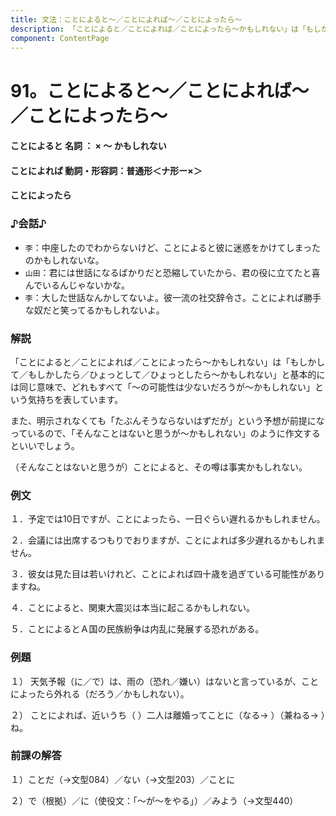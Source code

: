 ```yaml
---
title: 文法：ことによると～／ことによれば～／ことによったら～
description: 「ことによると／ことによれば／ことによったら～かもしれない」は「もしかして／もしかしたら／ひょっと して／ひょっとしたら～かもしれない」と基本的には同じ意味で、どれもすべて「～の可能性は少ないだろうが
component: ContentPage
---
```



# 91。ことによると～／ことによれば～／ことによったら～
#### ことによると 名詞 ： × ～ かもしれない
#### ことによれば 動詞・形容詞：普通形＜ナ形ー×＞  
#### ことによったら        
### ♪会話♪
- `李`：中座したのでわからないけど、ことによると彼に迷惑をかけてしまったのかもしれないな。
- `山田`：君には世話になるばかりだと恐縮していたから、君の役に立てたと喜んでいるんじゃないかな。
- `李`：大した世話なんかしてないよ。彼一流の社交辞令さ。ことによれば勝手な奴だと笑ってるかもしれないよ。
### 解説
「ことによると／ことによれば／ことによったら～かもしれない」は「もしかして／もしかしたら／ひょっとして／ひょっとしたら～かもしれない」と基本的には同じ意味で、どれもすべて「～の可能性は少ないだろうが～かもしれない」という気持ちを表しています。

また、明示されなくても「たぶんそうならないはずだが」という予想が前提になっているので、「そんなことはないと思うが～かもしれない」のように作文するといいでしょう。

（そんなことはないと思うが）ことによると、その噂は事実かもしれない。

### 例文
１．予定では10日ですが、ことによったら、一日ぐらい遅れるかもしれません。

２．会議には出席するつもりでおりますが、ことによれば多少遅れるかもしれません。

３．彼女は見た目は若いけれど、ことによれば四十歳を過ぎている可能性がありますね。

４．ことによると、関東大震災は本当に起こるかもしれない。

５．ことによるとＡ国の民族紛争は内乱に発展する恐れがある。
### 例題
１） 天気予報（に／で）は、雨の（恐れ／嫌い）はないと言っているが、ことによったら外れる（だろう／かもしれない）。      

２） ことによれば、近いうち（ ）二人は離婚ってことに（なる→ ）（兼ねる→ ）ね。
### 前課の解答
１）ことだ（→文型084）／ない（→文型203）／ことに

２）で（根拠）／に（使役文：「～が～をやる」）／みよう（→文型440）
